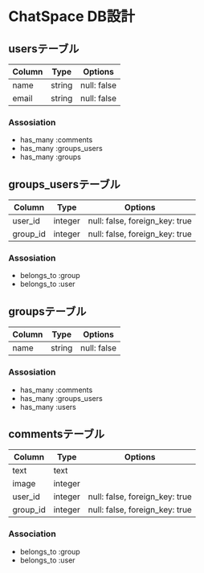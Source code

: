 # ChatSpace DB設計
## usersテーブル
|Column|Type|Options|
|------|----|-------|
|name|string|null: false|
|email|string|null: false|
### Assosiation
- has_many :comments
- has_many :groups_users
- has_many :groups

## groups_usersテーブル
|Column|Type|Options|
|------|----|-------|
|user_id|integer|null: false, foreign_key: true|
|group_id|integer|null: false, foreign_key: true|
### Assosiation
- belongs_to :group
- belongs_to :user

## groupsテーブル
|Column|Type|Options|
|------|----|-------|
|name|string|null: false|
### Assosiation
- has_many :comments
- has_many :groups_users
- has_many :users

## commentsテーブル
|Column|Type|Options|
|------|----|-------|
|text|text||
|image|integer||
|user_id|integer|null: false, foreign_key: true|
|group_id|integer|null: false, foreign_key: true|
### Association
- belongs_to :group
- belongs_to :user
